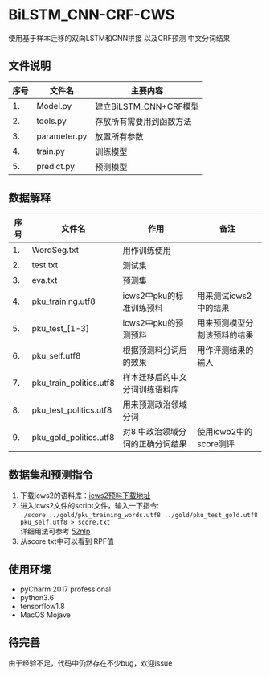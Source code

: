 # BiLSTM_CNN-CRF-CWS
使用基于样本迁移的双向LSTM和CNN拼接 以及CRF预测 中文分词结果


## 文件说明
|序号|文件名|主要内容|
|---|----|--------|
|1. |Model.py|建立BiLSTM_CNN+CRF模型|
|2. |tools.py|存放所有需要用到函数方法|
|3. |parameter.py|放置所有参数|
|4. |train.py|训练模型|
|5. |predict.py|预测模型|


## 数据解释
|序号|文件名|作用|备注|
|----|---|----|---|
|1. |WordSeg.txt|用作训练使用|
|2. |test.txt|测试集|
|3. |eva.txt|预测集
|4. |pku_training.utf8|icws2中pku的标准训练预料|用来测试icws2 中的结果
|5. |pku_test_\[1-3\]|icws2中pku的预测预料|用来预测模型分割该预料的结果
|6. |pku_self.utf8|根据预测料分词后的效果|用作评测结果的输入
|7. |pku_train_politics.utf8|样本迁移后的中文分词训练语料库
|8. |pku_test_politics.utf8|用来预测政治领域分词
|9. |pku_gold_politics.utf8|对8.中政治领域分词的正确分词结果| 使用icwb2中的score测评

## 数据集和预测指令
1. 下载icws2的语料库：[icws2预料下载地址](http://sighan.cs.uchicago.edu/bakeoff2005/)
2. 进入icws2文件的script文件，输入一下指令:  
`./score ../gold/pku_training_words.utf8 ../gold/pku_test_gold.utf8 pku_self.utf8 > score.txt`  
详细用法可参考 [52nlp](http://www.52nlp.cn/%E4%B8%AD%E6%96%87%E5%88%86%E8%AF%8D%E5%85%A5%E9%97%A8%E4%B9%8B%E8%B5%84%E6%BA%90)
3. 从score.txt中可以看到 RPF值

## 使用环境
- pyCharm 2017 professional
- python3.6
- tensorflow1.8
- MacOS Mojave

## 待完善
由于经验不足，代码中仍然存在不少bug，欢迎issue

